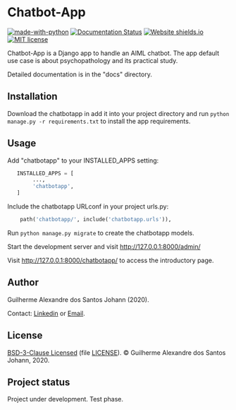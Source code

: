 # Chatbot-App

[![made-with-python](https://img.shields.io/badge/Made%20with-Python-1f425f.svg)](https://www.python.org/)
[![Documentation Status](https://readthedocs.org/projects/ansicolortags/badge/?version=latest)](https://gitlab.com/gjohann7/chatbotapp/-/tree/master/docs)
[![Website shields.io](https://img.shields.io/website-up-down-green-red/http/shields.io.svg)](https://gitlab.com/gjohann7/chatbotapp)
[![MIT license](https://img.shields.io/badge/License-BSD-blue.svg)](https://gitlab.com/gjohann7/chatbotapp/-/blob/master/LICENSE)

Chatbot-App is a Django app to handle an AIML chatbot. The app default
use case is about psychopathology and its practical study.

Detailed documentation is in the "docs" directory.

## Installation

Download the chatbotapp in add it into your project directory and 
run `python manage.py -r requirements.txt` to install the app requirements.

## Usage

Add "chatbotapp" to your INSTALLED_APPS setting:

```python
   INSTALLED_APPS = [
        ...,
        'chatbotapp',
   ]
```

Include the chatbotapp URLconf in your project urls.py:

```python
    path('chatbotapp/', include('chatbotapp.urls')),
```

Run `python manage.py migrate` to create the chatbotapp models.

Start the development server and visit http://127.0.0.1:8000/admin/

Visit http://127.0.0.1:8000/chatbotapp/ to access the introductory page.

## Author

Guilherme Alexandre dos Santos Johann (2020).

Contact: <a href="https://www.linkedin.com/in/guilherme-johann/" target="_blank">Linkedin</a> or <a href="mailto:g.johann98@gmail.com" target="_blank">Email</a>.

## License

[BSD-3-Clause Licensed](https://opensource.org/licenses/BSD-3-Clause) (file [LICENSE](https://gitlab.com/gjohann7/chatbotapp/-/blob/master/LICENSE)). © Guilherme Alexandre dos Santos Johann, 2020.

## Project status

Project under development. Test phase.
